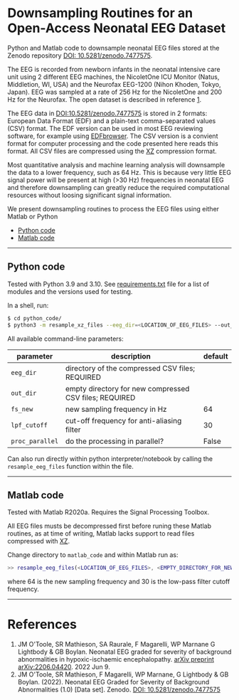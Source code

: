 # Downsampling Routines for an Open-Access Neonatal EEG Dataset

Python and Matlab code to downsample neonatal EEG files stored at the Zenodo repository [DOI:
10.5281/zenodo.7477575](https://doi.org/10.5281/zenodo.7477575).

The EEG is recorded from newborn infants in the neonatal intensive care unit using 2
different EEG machines, the NicoletOne ICU Monitor (Natus, Middletion, WI, USA) and the
Neurofax EEG-1200 (Nihon Khoden, Tokyo, Japan). EEG was sampled at a rate of 256 Hz for
the NicoletOne and 200 Hz for the Neurofax. The open dataset is described in reference
[1](#references).

The EEG data in [DOI:10.5281/zenodo.7477575](https://doi.org/10.5281/zenodo.7477575) is
stored in 2 formats: European Data Format (EDF) and a plain-text comma-separated values
(CSV) format. The EDF version can be used in most EEG reviewing software, for example
using [EDFbrowser](https://www.teuniz.net/edfbrowser/). The CSV version is a convient
format for computer processing and the code presented here reads this format. All CSV
files are compressed using the [XZ](https://tukaani.org/xz/) compression format.



Most quantitative analysis and machine learning analysis will downsample the data to a
lower frequency, such as 64 Hz. This is because very little EEG signal power will be
present at high (>30 Hz) frequencies in neonatal EEG and therefore downsampling can
greatly reduce the required computational resources without loosing significant signal
information.

We present downsampling routines to process the EEG files using either Matlab or Python

- [Python code](#python-code)
- [Matlab code](#matlab-code)


---

## Python code
Tested with Python 3.9 and 3.10. See [requirements.txt](python_code/requirements.txt) file for
a list of modules and the versions used for testing. 

In a shell, run:
```sh
$ cd python_code/
$ python3 -m resample_xz_files --eeg_dir=<LOCATION_OF_EEG_FILES> --out_dir=<EMPTY_DIRECTORY_FOR_NEW_FILES>
```

All available command-line parameters:

| parameter       | description                                            | default |
|-----------------|--------------------------------------------------------|---------|
| `eeg_dir`       | directory of the compressed CSV files; REQUIRED        |         |
| `out_dir`       | empty directory for new compressed CSV files; REQUIRED |         |
| `fs_new`        | new sampling frequency in Hz                           | 64      |
| `lpf_cutoff`    | cut-off frequency for anti-aliasing filter             | 30      |
| `proc_parallel` | do the processing in parallel?                         | False   |

Can also run directly within python interpreter/notebook by calling the
`resample_eeg_files` function within the file.

---

## Matlab code

Tested with Matlab R2020a. Requires the Signal Processing Toolbox.

All EEG files musts be decompressed first before runing these Matlab routines, as at time
of writing, Matlab lacks support to read files compressed with
[XZ](https://tukaani.org/xz/).

Change directory to `matlab_code` and within Matlab run as:

```matlab
>> resample_eeg_files(<LOCATION_OF_EEG_FILES>, <EMPTY_DIRECTORY_FOR_NEW_FILES>, 64, 30);
```

where 64 is the new sampling frequency and 30 is the low-pass filter cutoff frequency.

---


# References

1. JM O'Toole, SR Mathieson, SA Raurale, F Magarelli, WP Marnane G Lightbody & GB
   Boylan. Neonatal EEG graded for severity of background abnormalities in
   hypoxic-ischaemic encephalopathy. [arXiv preprint
   arXiv:2206.04420](https://arxiv.org/abs/2206.04420). 2022 Jun 9.
2. JM O'Toole, SR Mathieson, F Magarelli, WP Marnane, G Lightbody & GB
   Boylan. (2022). Neonatal EEG Graded for Severity of Background Abnormalities (1.0)
   [Data set]. Zenodo. [DOI: 10.5281/zenodo.7477575](https://doi.org/10.5281/zenodo.7477575)
